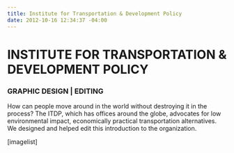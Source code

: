 ```yaml
---
title: Institute for Transportation & Development Policy
date: 2012-10-16 12:34:37 -04:00
---
```


<h1>INSTITUTE FOR TRANSPORTATION &amp; DEVELOPMENT POLICY</h1>
<h3>GRAPHIC DESIGN | EDITING</h3>
How can people move around in the world without destroying it in the process? The ITDP, which has offices around the globe, advocates for low environmental impact, economically practical transportation alternatives. We designed and helped edit this introduction to the organization.


[imagelist]
